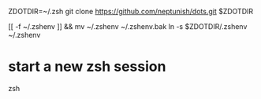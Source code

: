 ZDOTDIR=~/.zsh
git clone https://github.com/neptunish/dots.git $ZDOTDIR

[[ -f ~/.zshenv ]] && mv ~/.zshenv ~/.zshenv.bak
ln -s $ZDOTDIR/.zshenv ~/.zshenv

# start a new zsh session
zsh
